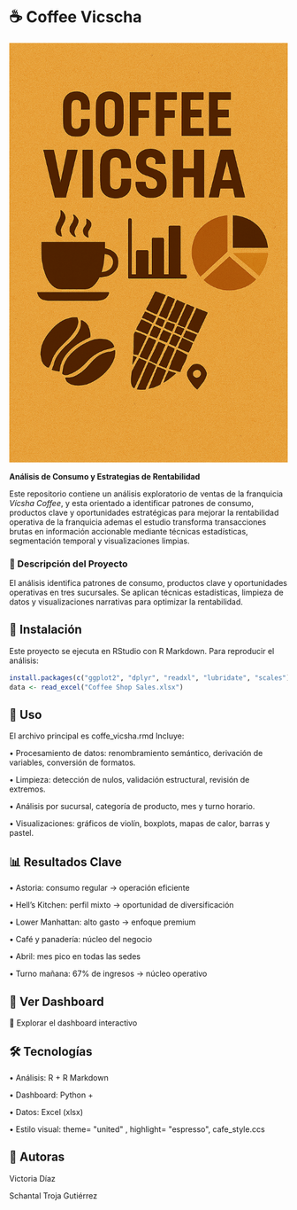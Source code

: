 # ☕ Coffee Vicscha

<p align="center">
  <img src="Portada.png" alt="Coffee Vicsha Banner" width="800">
</p>


**Análisis de Consumo y Estrategias de Rentabilidad**

Este repositorio contiene un análisis exploratorio de ventas de la franquicia *Vícsha Coffee*, y esta orientado a identificar patrones de consumo, productos clave y oportunidades estratégicas para mejorar la rentabilidad operativa de la franquicia ademas el estudio transforma transacciones brutas en información accionable mediante técnicas estadísticas, segmentación temporal y visualizaciones limpias.

### 📖 Descripción del Proyecto

El análisis identifica patrones de consumo, productos clave y oportunidades operativas en tres sucursales. Se aplican técnicas estadísticas, limpieza de datos y visualizaciones narrativas para optimizar la rentabilidad.

## 🚀 Instalación

Este proyecto se ejecuta en RStudio con R Markdown. Para reproducir el análisis:

```r
install.packages(c("ggplot2", "dplyr", "readxl", "lubridate", "scales"))
data <- read_excel("Coffee Shop Sales.xlsx")
```

## 🧪 Uso

El archivo principal es coffe_vicsha.rmd  Incluye:

• 	Procesamiento de datos: renombramiento semántico, derivación de variables, conversión de formatos.

• 	Limpieza: detección de nulos, validación estructural, revisión de extremos.

• 	Análisis por sucursal, categoría de producto, mes y turno horario.

• 	Visualizaciones: gráficos de violín, boxplots, mapas de calor, barras y pastel.

## 📊 Resultados Clave

• 	Astoria: consumo regular → operación eficiente

• 	Hell’s Kitchen: perfil mixto → oportunidad de diversificación

• 	Lower Manhattan: alto gasto → enfoque premium

• 	Café y panadería: núcleo del negocio

• 	Abril: mes pico en todas las sedes

• 	Turno mañana: 67% de ingresos → núcleo operativo

## 📸 Ver Dashboard

🔗 Explorar el dashboard interactivo

## 🛠️ Tecnologías

• 	Análisis: R + R Markdown

• 	Dashboard: Python + 

• 	Datos: Excel (xlsx)

• 	Estilo visual: theme= "united" , highlight= "espresso", cafe_style.ccs

## 👥 Autoras

Victoria Díaz

Schantal Troja Gutiérrez 


